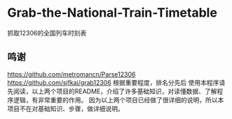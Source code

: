 # Grab-the-National-Train-Timetable
抓取12306的全国列车时刻表

## 鸣谢
https://github.com/metromancn/Parse12306
https://github.com/sjfkai/grab12306
根据重要程度，排名分先后
使用本程序请先阅读，以上两个项目的README，介绍了许多基础知识，对读懂数据、了解程序逻辑，有非常重要的作用。
因为以上两个项目已经做了很详细的说明，所以本项目不在对基础知识、步骤，做详细说明。
